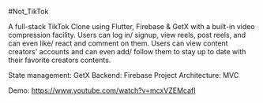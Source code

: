 #Not_TikTok

A full-stack TikTok Clone using Flutter, Firebase & GetX with a built-in video compression facility. Users can log in/ signup,  view reels, post reels, and can even like/ react and comment on them. Users can view content creators' accounts and can even add/ follow them to stay up to date with their favorite creators contents.

State management: GetX
Backend: Firebase
Project Architecture: MVC

Demo: https://www.youtube.com/watch?v=mcxVZEMcafI